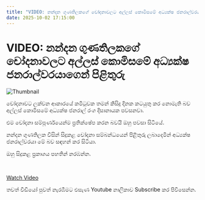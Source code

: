 ```yaml
---
title: "VIDEO: නන්දන ගුණතිල‍කගේ චෝදනාවලට අල්ලස් කොමිසමේ අධ්‍යක්ෂ ජනරාල්වරයාගෙන් පිළිතුරු"
date: 2025-10-02 17:15:00
---
```


# VIDEO: නන්දන ගුණතිල‍කගේ චෝදනාවලට අල්ලස් කොමිසමේ අධ්‍යක්ෂ ජනරාල්වරයාගෙන් පිළිතුරු

![Thumbnail](https://helakuru.sgp1.cdn.digitaloceanspaces.com/esana/images/lib/ranga-video-bn.jpg)

චෝදනාවට ලක්වන ආකාරයේ කමිටුවක තමන් කිසිදු දිනක කටයුතු කර නොමැති බව අල්ලස් කොමිසමේ අධ්‍යක්ෂ ජනරාල් රංග දිසානායක පවසනවා.

එම චෝදනා සම්පූර්ණයෙන්ම ප්‍රතික්ෂේප කරන බවයි ඔහු පවසා සිටියේ.

නන්දන ගුණතිල‍ක විසින් සිදුකළ චෝදනා සම්බන්ධයෙන් පිළිතුරු ලබාදෙමින් අධ්‍යක්ෂ ජනරාල්වරයා මේ බව සඳහන් කර සිටියා.

ඔහු සිදුකළ ප්‍රකාශය පහතින් නරඹන්න.

 

[Watch Video](https://youtube.com/embed/YcV_g_-t2OM)

තවත් වීඩියෝ පුවත් නැරඹීමට එසැණ Youtube නාලිකාව Subscribe කර පිවිසෙන්න.

